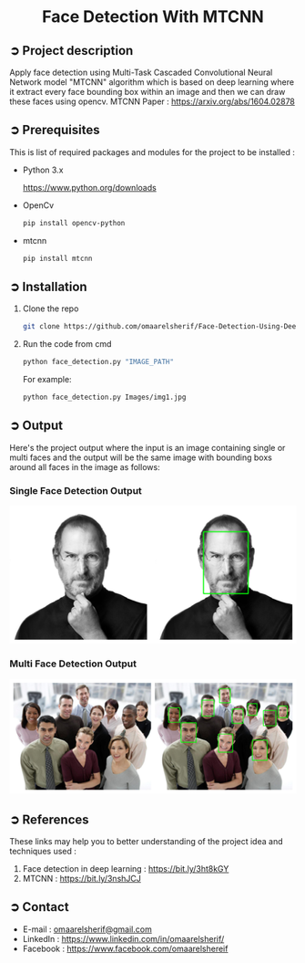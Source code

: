 
<!-- PROJECT TITLE -->
<h1 align="center">Face Detection With MTCNN</h1>

<!-- PROJECT DESCRIPTION -->
## ➲ Project description
Apply face detection using Multi-Task Cascaded Convolutional Neural Network model "MTCNN" algorithm which is based on deep learning where it extract every face bounding box within an image and then we can draw these faces using opencv.
MTCNN Paper : https://arxiv.org/abs/1604.02878

<!-- PREREQUISTIES -->
## ➲ Prerequisites
This is list of required packages and modules for the project to be installed :
* Python 3.x

  <https://www.python.org/downloads>
  
* OpenCv 
  ```sh
  pip install opencv-python
  ```
* mtcnn
  ```sh
  pip install mtcnn
  ```

<!-- INSTALLATION -->
## ➲ Installation
1. Clone the repo
   ```sh
   git clone https://github.com/omaarelsherif/Face-Detection-Using-Deep-Learning.git
   ```
2. Run the code from cmd
   ```sh
   python face_detection.py "IMAGE_PATH"
   ```
   For example:
   ```sh
   python face_detection.py Images/img1.jpg
   ```
   
<!-- OUTPUT -->
## ➲ Output
Here's the project output where the input is an image containing single or multi faces and the output will be the same image with bounding boxs around all faces in the image as follows:
<h3>Single Face Detection Output</h3>

![alt text for screen readers](/Output/output1.jpg "Single Face Detection Output")

<h3>Multi Face Detection Output</h3>

![alt text for screen readers](/Output/output2.jpg "MultiFace Detection Output")

<!-- REFERENCES -->
## ➲ References
These links may help you to better understanding of the project idea and techniques used :
1. Face detection in deep learning : https://bit.ly/3ht8kGY 
2. MTCNN : https://bit.ly/3nshJCJ

<!-- CONTACT -->
## ➲ Contact
- E-mail   : [omaarelsherif@gmail.com](mailto:omaarelsherif@gmail.com)
- LinkedIn : https://www.linkedin.com/in/omaarelsherif/
- Facebook : https://www.facebook.com/omaarelshereif
